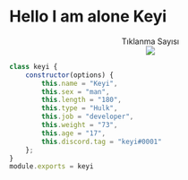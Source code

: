 # Hello I am alone Keyi


 <p align="center"> 
Tıklanma Sayısı<br>
  
 <img src="https://profile-counter.glitch.me/keyi/count.svg" />
</p>



```js
class keyi {
    constructor(options) {
        this.name = "Keyi",
        this.sex = "man",
        this.length = "180",
        this.type = "Hulk",
        this.job = "developer",
        this.weight = "73",
        this.age = "17",
        this.discord.tag = "keyi#0001"
    };
}
module.exports = keyi
```

